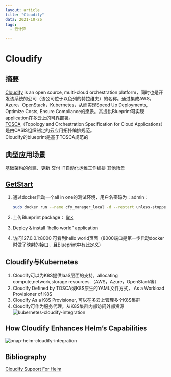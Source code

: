 ```yaml
---
layout: article
title: "Cloudify"
data: 2021-10-26
tags:
  - 云计算

---
```

# Cloudify

## 摘要  

[Cloudify](https://cloudify.co/) is an open source, multi-cloud orchestration platform，同时也是开发该系统的公司（该公司位于以色列的特拉维夫）的名称。通过集成AWS，Azure，OpenStack，Kubernetes，从而实现Speed Up Deployments, Optimize Costs, Ensure Compliance的愿景。其提供Blueprint可实现application在多云上的可靠部署。  
[TOSCA](https://www.oasis-open.org/committees/tc_home.php?wg_abbrev=tosca)（Topology and Orchestration Specification for Cloud Applications）是由OASIS组织制定的云应用拓扑编排规范。  
Cloudify的blueprint是基于TOSCA规范的

## 典型应用场景

基础架构的创建、更新
交付
IT自动化运维工作编排
其他场景

## [GetStart](https://docs.cloudify.co/latest/trial_getting_started/set_trial_manager/download_community/?submissionGuid=bcdff218-da28-447e-87ec-b313873375fc)

1. 通过docker启动一个all in one的测试环境，用户名密码为：admin：  

   ```bash
   sudo docker run --name cfy_manager_local -d --restart unless-stopped -v /sys/fs/cgroup:/sys/fs/cgroup:ro --tmpfs /run --tmpfs /run/lock --security-opt seccomp:unconfined --cap-add SYS_ADMIN -p 80:80 -p 8000:8000 cloudifyplatform/community-cloudify-manager-aio:latest
   ```

1. 上传Blueprint package： [link](https://github.com/cloudify-community/blueprint-examples/releases/download/latest/simple-hello-world-example.zip)
1. Deploy & install “hello world” application
1. 访问127.0.0.1:8000 可看到hello world页面（8000端口是第一步启动docker时做了映射的接口，且Blueprint中有此定义）

## Cloudify与Kubernetes

1. Cloudify可以为K8S提供IaaS层面的支持，allocating compute,network,storage resources.（AWS，Azure，OpenStack等）
1. Cloudify Defined by TOSCA或K8S原生的YAML文件方式， As a Workload Provisioner of K8S
1. Cloudify As a K8S Provisioner, 可以在多云上管理多个K8S集群
1. Cloudify可作为服务代理，从K8S集群内部访问外部资源  
   ![kubernetes-cloudify-integration](https://gitee.com/ronysun/images/raw/master/kubernetes-cloudify-integration.png)

## How Cloudify Enhances Helm’s Capabilities

   ![onap-helm-cloudify-integration](https://gitee.com/ronysun/images/raw/master/onap-helm-cloudify-integration.png)

## Bibliography

   [Cloudify Support For Helm](https://cloudify.co/blog/cloudify-support-for-helm-the-kubernetes-package-manager/)
